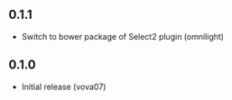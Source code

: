 0.1.1
-----

- Switch to bower package of Select2 plugin (omnilight)

0.1.0
-----

- Initial release (vova07)